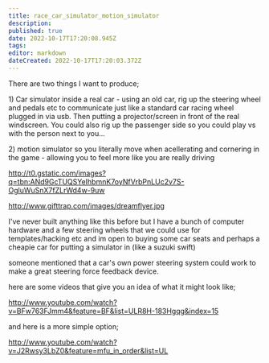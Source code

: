 ```yaml
---
title: race_car_simulator_motion_simulator
description: 
published: true
date: 2022-10-17T17:20:08.945Z
tags: 
editor: markdown
dateCreated: 2022-10-17T17:20:03.372Z
---
```


There are two things I want to produce;

1\) Car simulator inside a real car - using an old car, rig up the steering wheel and pedals etc to communicate just like a standard car racing wheel plugged in via usb. Then putting a projector/screen in front of the real windscreen. You could also rig up the passenger side so you could play vs with the person next to you...

2\) motion simulator so you literally move when acellerating and cornering in the game - allowing you to feel more like you are really driving

<http://t0.gstatic.com/images?q=tbn:ANd9GcTUQSYeIhbmnK7oyNfVrbPnLUc2v7S-OgluWuSnX7fZLrWd4w-9uw>

<http://www.gifttrap.com/images/dreamflyer.jpg>

I've never built anything like this before but I have a bunch of computer hardware and a few steering wheels that we could use for templates/hacking etc and im open to buying some car seats and perhaps a cheapie car for putting a simulator in (like a suzuki swift)

someone mentioned that a car's own power steering system could work to make a great steering force feedback device.

here are some videos that give you an idea of what it might look like;

<http://www.youtube.com/watch?v=BFw763FJmm4&feature=BF&list=ULR8H-183Hgqg&index=15>

and here is a more simple option;

<http://www.youtube.com/watch?v=J2Rwsy3LbZ0&feature=mfu_in_order&list=UL>
